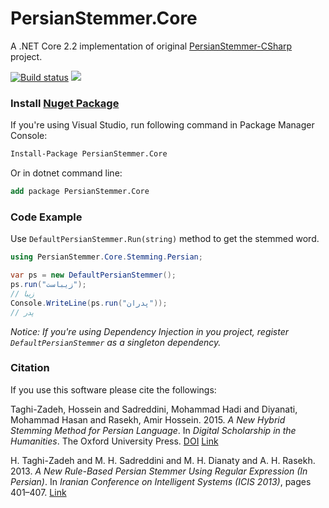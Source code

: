 # PersianStemmer.Core
A .NET Core 2.2 implementation of original [PersianStemmer-CSharp](https://github.com/htaghizadeh/PersianStemmer-CSharp) project.

[![Build status](https://ci.appveyor.com/api/projects/status/4i9y1fg3q3jbd9uh?svg=true)](https://ci.appveyor.com/project/Jalalx/persianstemmer-csharp)
![](https://img.shields.io/badge/nuget-PersianStemmer.Core-green)

### Install [Nuget Package](https://www.nuget.org/packages/persianstemmer.core)

If you're using Visual Studio, run following command in Package Manager Console:
```ps
Install-Package PersianStemmer.Core
```

Or in dotnet command line:
```ps
add package PersianStemmer.Core
```


### Code Example
Use `DefaultPersianStemmer.Run(string)` method to get the stemmed word.

```csharp
using PersianStemmer.Core.Stemming.Persian;

var ps = new DefaultPersianStemmer();
ps.run("زیباست");
// زیبا
Console.WriteLine(ps.run("پدران"));
// پدر
```

*Notice: If you're using Dependency Injection in you project, register `DefaultPersianStemmer` as a singleton dependency.*

### Citation
If you use this software please cite the followings:

Taghi-Zadeh, Hossein and Sadreddini, Mohammad Hadi and Diyanati, Mohammad Hasan and Rasekh, Amir Hossein. 2015. *A New Hybrid Stemming Method for Persian Language*. In *Digital Scholarship in the Humanities*. The Oxford University Press.
[DOI](http://dx.doi.org/10.1093/llc/fqv053)
[Link](http://dsh.oxfordjournals.org/content/early/2015/11/06/llc.fqv053.abstract)

H. Taghi-Zadeh and M. H. Sadreddini and M. H. Dianaty and A. H. Rasekh. 2013. *A New Rule-Based Persian Stemmer Using Regular Expression (In Persian)*. In *Iranian Conference on Intelligent Systems (ICIS 2013)*, pages 401–407.
[Link](http://www.civilica.com/Paper-ICS11-ICS11_109.html)
